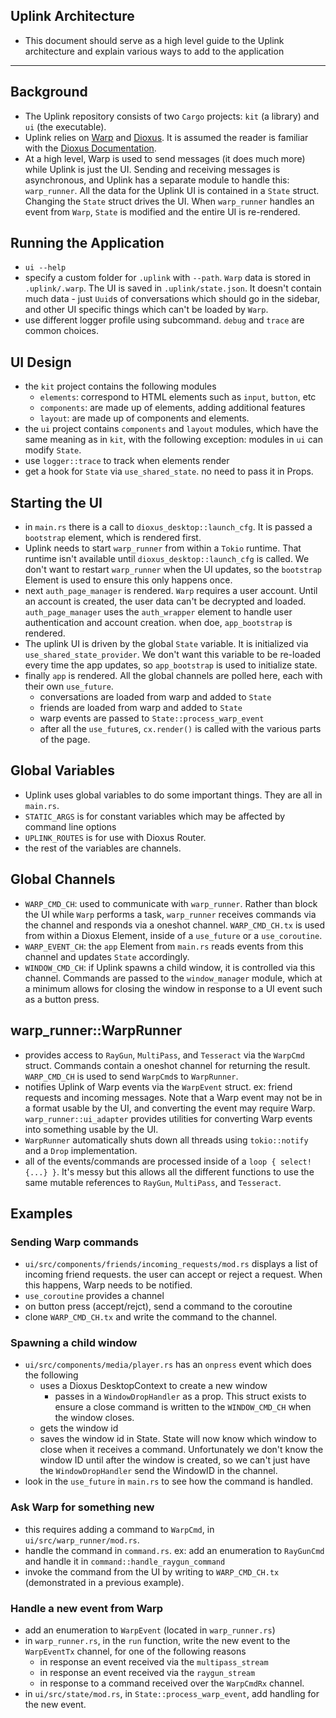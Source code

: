 ##  Uplink Architecture
- This document should serve as a high level guide to the Uplink architecture and explain various ways to add to the application
---

## Background
- The Uplink repository consists of two `Cargo` projects: `kit` (a library) and `ui` (the executable).  
- Uplink relies on [Warp](https://github.com/Satellite-im/Warp) and [Dioxus](https://github.com/DioxusLabs/dioxus). It is assumed the reader is familiar with the [Dioxus Documentation](https://dioxuslabs.com/guide/). 
- At a high level, Warp is used to send messages (it does much more) while Uplink is just the UI. Sending and receiving messages is asynchronous, and Uplink has a separate module to handle this: `warp_runner`. All the data for the Uplink UI is contained in a `State` struct. Changing the `State` struct drives the UI. When `warp_runner` handles an event from `Warp`, `State` is modified and the entire UI is re-rendered.   

## Running the Application
- `ui --help`
- specify a custom folder for `.uplink` with `--path`. `Warp` data is stored in `.uplink/.warp`. The UI is saved in `.uplink/state.json`. It doesn't contain much data - just `Uuid`s of conversations which should go in the sidebar, and other UI specific things which can't be loaded by `Warp`. 
- use different logger profile using subcommand. `debug` and `trace` are common choices. 

## UI Design
- the `kit` project contains the following modules
    + `elements`: correspond to HTML elements such as `input`, `button`, etc
    + `components`: are made up of elements, adding additional features
    + `layout`: are made up of components and elements. 
- the `ui` project contains `components` and `layout` modules, which have the same meaning as in `kit`, with the following exception: modules in `ui` can modify `State`. 
- use `logger::trace` to track when elements render
- get a hook for `State` via `use_shared_state`. no need to pass it in Props. 

## Starting the UI
- in `main.rs` there is a call to `dioxus_desktop::launch_cfg`. It is passed a `bootstrap` element, which is rendered first. 
- Uplink needs to start `warp_runner` from within a `Tokio` runtime. That runtime isn't available until `dioxus_desktop::launch_cfg` is called. We don't want to restart `warp_runner` when the UI updates, so the `bootstrap` Element is used to ensure this only happens once. 
- next `auth_page_manager` is rendered. `Warp` requires a user account. Until an account is created, the user data can't be decrypted and loaded. `auth_page_manager` uses the `auth_wrapper` element to handle user authentication and account creation. when doe, `app_bootstrap` is rendered. 
- The uplink UI is driven by the global `State` variable. It is initialized via `use_shared_state_provider`. We don't want this variable to be re-loaded every time the app updates, so `app_bootstrap` is used to initialize state. 
- finally `app` is rendered. All the global channels are polled here, each with their own `use_future`. 
    + conversations are loaded from warp and added to `State`
    + friends are loaded from warp and added to `State`
    + warp events are passed to `State::process_warp_event`
    + after all the `use_future`s, `cx.render()` is called with the various parts of the page.

## Global Variables
- Uplink uses global variables to do some important things. They are all in `main.rs`. 
- `STATIC_ARGS` is for constant variables which may be affected by command line options
- `UPLINK_ROUTES` is for use with Dioxus Router. 
- the rest of the variables are channels. 

## Global Channels
- `WARP_CMD_CH`: used to communicate with `warp_runner`. Rather than block the UI while `Warp` performs a task, `warp_runner` receives commands via the channel and responds via a oneshot channel. `WARP_CMD_CH.tx` is used from within a Dioxus Element, inside of a `use_future` or a `use_coroutine`. 
- `WARP_EVENT_CH`: the `app` Element from `main.rs` reads events from this channel and updates `State` accordingly. 
- `WINDOW_CMD_CH`: if Uplink spawns a child window, it is controlled via this channel. Commands are passed to the `window_manager` module, which at a minimum allows for closing the window in response to a UI event such as a button press. 

## warp_runner::WarpRunner
- provides access to `RayGun`, `MultiPass`, and `Tesseract` via the `WarpCmd` struct. Commands contain a oneshot channel for returning the result. `WARP_CMD_CH` is used to send `WarpCmd`s to `WarpRunner`.   
- notifies Uplink of Warp events via the `WarpEvent` struct. ex: friend requests and incoming messages. Note that a Warp event may not be in a format usable by the UI, and converting the event may require Warp. `warp_runner::ui_adapter` provides utilities for converting Warp events into something usable by the UI. 
- `WarpRunner` automatically shuts down all threads using `tokio::notify` and a `Drop` implementation.
- all of the events/commands are processed inside of a `loop { select!{...} }`. It's messy but this allows all the different functions to use the same mutable references to `RayGun`, `MultiPass`, and `Tesseract`. 

## Examples

### Sending Warp commands
- `ui/src/components/friends/incoming_requests/mod.rs` displays a list of incoming friend requests. the user can accept or reject a request. When this happens, Warp needs to be notified. 
- `use_coroutine` provides a channel
- on button press (accept/rejct), send a command to the coroutine
- clone `WARP_CMD_CH.tx` and write the command to the channel. 


### Spawning a child window
- `ui/src/components/media/player.rs` has an `onpress` event which does the following
    - uses a Dioxus DesktopContext to create a new window
        - passes in a `WindowDropHandler` as a prop. This struct exists to ensure a close command is written to the `WINDOW_CMD_CH` when the window closes. 
    - gets the window id
    - saves the window id in State. State will now know which window to close when it receives a command. Unfortunately we don't know the window ID until after the window is created, so we can't just have the `WindowDropHandler` send the WindowID in the channel. 
- look in the `use_future` in `main.rs` to see how the command is handled. 

### Ask Warp for something new
- this requires adding a command to `WarpCmd`, in `ui/src/warp_runner/mod.rs`. 
- handle the command in `command.rs`. ex: add an enumeration to `RayGunCmd` and handle it in `command::handle_raygun_command`
- invoke the command from the UI by writing to `WARP_CMD_CH.tx` (demonstrated in a previous example). 

### Handle a new event from Warp
- add an enumeration to `WarpEvent` (located in `warp_runner.rs`)
- in `warp_runner.rs`, in the `run` function, write the new event to the `WarpEventTx` channel, for one of the following reasons
    - in response an event received via the `multipass_stream`
    - in response an event received via the `raygun_stream`
    - in response to a command received over the `WarpCmdRx` channel. 
- in `ui/src/state/mod.rs`, in `State::process_warp_event`, add handling for the new event. 
